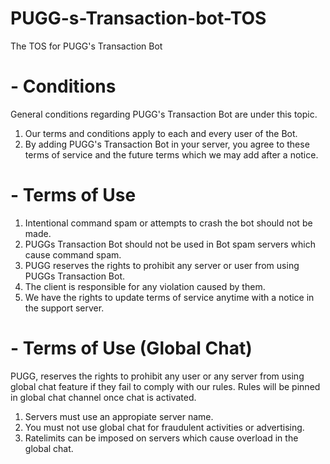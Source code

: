 # PUGG-s-Transaction-bot-TOS
The TOS for PUGG's Transaction Bot

# - Conditions

General conditions regarding PUGG's Transaction Bot are under this topic.
1. Our terms and conditions apply to each and every user of the Bot.
2. By adding PUGG's Transaction Bot in your server, you agree to these terms of service and the future terms which we may add after a notice.

   
# - Terms of Use

1. Intentional command spam or attempts to crash the bot should not be made.
2. PUGGs Transaction Bot should not be used in Bot spam servers which cause command spam.
3. PUGG reserves the rights to prohibit any server or user from using PUGGs Transaction Bot.
4. The client is responsible for any violation caused by them.
5. We have the rights to update terms of service anytime with a notice in the support server.

# - Terms of Use (Global Chat)

PUGG, reserves the rights to prohibit any user or any server from using global chat feature if they fail to comply with our rules. Rules will be pinned in global chat channel once chat is activated.
1. Servers must use an appropiate server name.
2. You must not use global chat for fraudulent activities or advertising.
3. Ratelimits can be imposed on servers which cause overload in the global chat.
